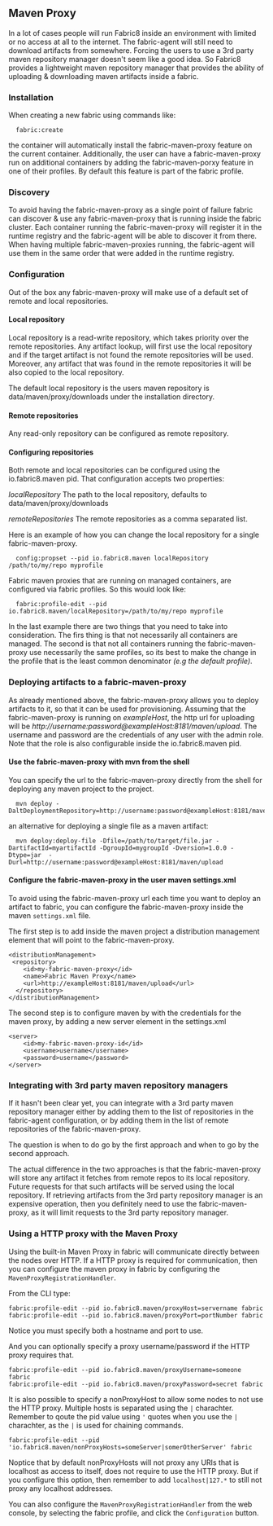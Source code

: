 ## Maven Proxy

In a lot of cases people will run Fabric8 inside an environment with limited or no access at all to the internet.
The fabric-agent will still need to download artifacts from somewhere. Forcing the users to use a 3rd party maven repository manager doesn't seem like a good idea.
So Fabric8 provides a lightweight maven repository manager that provides the ability of uploading & downloading maven artifacts inside a fabric.

### Installation

When creating a new fabric using commands like:

      fabric:create

the container will automatically install the fabric-maven-proxy feature on the current container. Additionally, the user can have a fabric-maven-proxy run on additional containers by adding the fabric-maven-porxy feature in one of their profiles. By default this feature is part of the fabric profile.

### Discovery

To avoid having the fabric-maven-proxy as a single point of failure fabric can discover & use any fabric-maven-proxy that is running inside the fabric cluster. Each container running the fabric-maven-proxy will register it in the runtime registry and the fabric-agent will be able to discover it from there.
When having multiple fabric-maven-proxies running, the fabric-agent will use them in the same order that were added in the runtime registry.

### Configuration
Out of the box any fabric-maven-proxy will make use of a default set of remote and local repositories.

#### Local repository
Local repository is a read-write repository, which takes priority over the remote repositories. Any artifact lookup, will first use the local repository and if the target artifact is not found the remote repositories will be used.
Moreover, any artifact that was found in the remote repositories it will be also copied to the local repository.

The default local repository is the users maven repository is data/maven/proxy/downloads under the installation directory.

#### Remote repositories
Any read-only repository can be configured as remote repository.

#### Configuring repositories
Both remote and local repositories can be configured using the io.fabric8.maven pid. That configuration accepts two properties:

*localRepository*  The path to the local repository, defaults to data/maven/proxy/downloads

*remoteRepositories* The remote repositories as a comma separated list.

Here is an example of how you can change the local repository for a single fabric-maven-proxy.

      config:propset --pid io.fabric8.maven localRepository /path/to/my/repo myprofile

Fabric maven proxies that are running on managed containers, are configured via fabric profiles. So this would look like:

      fabric:profile-edit --pid io.fabric8.maven/localRepository=/path/to/my/repo myprofile

In the last example there are two things that you need to take into consideration. The firs thing is that not necessarily all containers are managed.
The second is that not all containers running the fabric-maven-proxy use necessarily the same profiles, so its best to make the change in the profile that is the least common denominator *(e.g the default profile)*.


### Deploying artifacts to a fabric-maven-proxy

As already mentioned above, the fabric-maven-proxy allows you to deploy artifacts to it, so that it can be used for provisioning.
Assuming that the fabric-maven-proxy is running on *exampleHost*, the http url for uploading will be *http://username:password@exampleHost:8181/maven/upload*.
The username and password are the credentials of any user with the admin role. Note that the role is also configurable inside the io.fabric8.maven pid.

#### Use the fabric-maven-proxy with mvn from the shell

You can specify the url to the fabric-maven-proxy directly from the shell for deploying any maven project to the project.

      mvn deploy -DaltDeploymentRepository=http://username:password@exampleHost:8181/maven/upload

an alternative for deploying a single file as a maven artifact:

      mvn deploy:deploy-file -Dfile=/path/to/target/file.jar -DartifactId=myartifactId -DgroupId=mygroupId -Dversion=1.0.0 -Dtype=jar  -Durl=http://username:password@exampleHost:8181/maven/upload

#### Configure the fabric-maven-proxy in the user maven settings.xml

To avoid using the fabric-maven-proxy url each time you want to deploy an artifact to fabric, you can configure the fabric-maven-proxy inside the maven ```settings.xml``` file.

The first step is to add inside the maven project a distribution management element that will point to the fabric-maven-proxy.

    <distributionManagement>
     <repository>
        <id>my-fabric-maven-proxy</id>
        <name>Fabric Maven Proxy</name>
        <url>http://exampleHost:8181/maven/upload</url>
      </repository>
    </distributionManagement>


The second step is to configure maven by with the credentials for the maven proxy, by adding a new server element in the settings.xml

    <server>
        <id>my-fabric-maven-proxy-id</id>
        <username>username</username>
        <password>username</password>
    </server>

### Integrating with 3rd party maven repository managers

If it hasn't been clear yet, you can integrate with a 3rd party maven repository manager either by adding them to the list of repositories in the fabric-agent configuration, or by adding them in the list of remote repositories of the fabric-maven-proxy.

The question is when to do go by the first approach and when to go by the second approach.

The actual difference in the two approaches is that the fabric-maven-proxy will store any artifact it fetches from remote repos to its local repository. Future requests for that such artifacts will be served using the local repository.
If retrieving artifacts from the 3rd party repository manager is an expensive operation, then you definitely need to use the fabric-maven-proxy, as it will limit requests to the 3rd party repository manager.


### Using a HTTP proxy with the Maven Proxy

Using the built-in Maven Proxy in fabric will communicate directly between the nodes over HTTP. If a HTTP proxy is required for communication, then you can configure the maven proxy in fabric by configuring the ```MavenProxyRegistrationHandler```.

From the CLI type:

    fabric:profile-edit --pid io.fabric8.maven/proxyHost=servername fabric
    fabric:profile-edit --pid io.fabric8.maven/proxyPort=portNumber fabric

Notice you must specify both a hostname and port to use.

And you can optionally specify a proxy username/password if the HTTP proxy requires that.

    fabric:profile-edit --pid io.fabric8.maven/proxyUsername=someone fabric
    fabric:profile-edit --pid io.fabric8.maven/proxyPassword=secret fabric

It is also possible to specify a nonProxyHost to allow some nodes to not use the HTTP proxy. Multiple hosts is separated using the ```|``` charachter. Remember to qoute the pid value using ```'``` quotes when you use the ```|``` charachter, as the ```|``` is used for chaining commands.

    fabric:profile-edit --pid 'io.fabric8.maven/nonProxyHosts=someServer|somerOtherServer' fabric

Noptice that by default nonProxyHosts will not proxy any URIs that is localhost as access to itself, does not require to use the HTTP proxy.
But if you configure this option, then remember to add ```localhost|127.*``` to still not proxy any localhost addresses.

You can also configure the ```MavenProxyRegistrationHandler``` from the web console, by selecting the fabric profile, and click the ```Configuration``` button.
